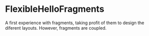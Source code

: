 # FlexibleHelloFragments
A first experience with fragments, taking profit of them to design the diferent layouts. 
However, fragments are coupled.
